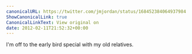 ```yaml
---
canonicalURL: https://twitter.com/jmjordan/status/168452384064937984
ShowCanonicalLink: true
CanonicalLinkText: View original on
date: 2012-02-11T21:52:32+00:00
---
```

I'm off to the early bird special with my old relatives.